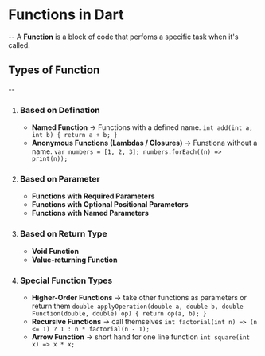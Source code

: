 # Functions in Dart
--
A **Function** is a block of code that perfoms a specific task when it's called.

## Types of Function
--
1. ### Based on Defination
     - **Named Function** -> Functions with a defined name.
         `int add(int a, int b) {
            return a + b;
          }`
    - **Anonymous Functions (Lambdas / Closures)** -> Funstiona without a name.
        `var numbers = [1, 2, 3];
        numbers.forEach((n) => print(n));`
2. ### Based on Parameter
     - **Functions with Required Parameters**
     - **Functions with Optional Positional Parameters**
     - **Functions with Named Parameters**
3. ### Based on Return Type
     - **Void Function**
     - **Value-returning Function**
4. ### Special Function Types
     - **Higher-Order Functions** -> take other functions as parameters or return them
         `double applyOperation(double a, double b, double Function(double, double) op) {
            return op(a, b);
          }`
     - **Recursive Functions** -> call themselves
         `int factorial(int n) => (n <= 1) ? 1 : n * factorial(n - 1);`
     - **Arrow Function** -> short hand for one line function
         `int square(int x) => x * x;`
